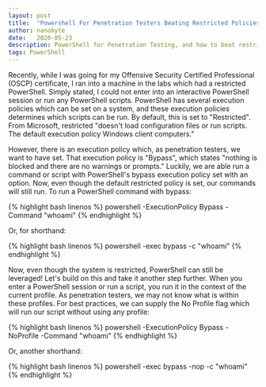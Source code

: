 ```yaml
---
layout: post
title:  "Powershell For Penetration Testers Beating Restricted Policies"
author: nanobyte
date:   2020-05-23
description: PowerShell for Penetration Testing, and how to beat restricted policies to run commands and scripts
tags: PowerShell
---
```


Recently, while I was going for my Offensive Security Certified Professional (OSCP) certificate, I ran into a machine in the labs which had a restricted PowerShell. Simply stated, I could not enter into an interactive PowerShell session or run any PowerShell scripts. PowerShell has several execution policies which can be set on a system, and these execution policies determines which scripts can be run. By default, this is set to "Restricted". From Microsoft, restricted "doesn't load configuration files or run scripts. The default execution policy Windows client computers."

However, there is an execution policy which, as penetration testers, we want to have set. That execution policy is "Bypass", which states "nothing is blocked and there are no warnings or prompts." Luckily, we are able run a command or script with PowerShell's bypass execution policy set with an option. Now, even though the default restricted policy is set, our commands will still run. To run a PowerShell command with bypass:

{% highlight bash linenos %}
powershell -ExecutionPolicy Bypass -Command "whoami"
{% endhighlight %}

Or, for shorthand:

{% highlight bash linenos %}
powershell -exec bypass -c "whoami"
{% endhighlight %}

Now, even though the system is restricted, PowerShell can still be leveraged! Let's build on this and take it another step further. When you enter a PowerShell session or run a script, you run it in the context of the current profile. As penetration testers, we may not know what is within these profiles. For best practices, we can supply the No Profile flag which will run our script without using any profile:

{% highlight bash linenos %}
powershell -ExecutionPolicy Bypass -NoProfile -Command "whoami"
{% endhighlight %}

Or, another shorthand:

{% highlight bash linenos %}
powershell -exec bypass -nop -c "whoami"
{% endhighlight %}
